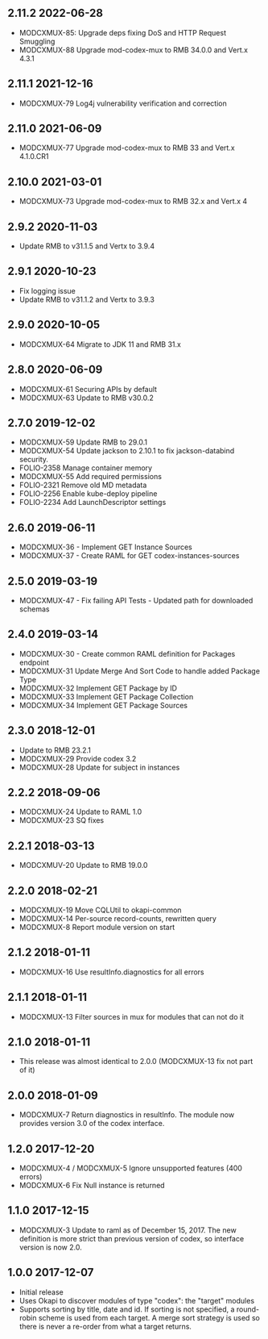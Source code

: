 ## 2.11.2 2022-06-28
* MODCXMUX-85: Upgrade deps fixing DoS and HTTP Request Smuggling
* MODCXMUX-88 Upgrade mod-codex-mux to RMB 34.0.0 and Vert.x 4.3.1

## 2.11.1 2021-12-16
* MODCXMUX-79 Log4j vulnerability verification and correction

## 2.11.0 2021-06-09
* MODCXMUX-77 Upgrade mod-codex-mux to RMB 33 and Vert.x 4.1.0.CR1

## 2.10.0 2021-03-01
 * MODCXMUX-73 Upgrade mod-codex-mux to RMB 32.x and Vert.x 4

## 2.9.2 2020-11-03
 * Update RMB to v31.1.5 and Vertx to 3.9.4

## 2.9.1 2020-10-23
 * Fix logging issue
 * Update RMB to v31.1.2 and Vertx to 3.9.3

## 2.9.0 2020-10-05
 * MODCXMUX-64 Migrate to JDK 11 and RMB 31.x

## 2.8.0 2020-06-09
 * MODCXMUX-61 Securing APIs by default
 * MODCXMUX-63 Update to RMB v30.0.2

## 2.7.0 2019-12-02
 * MODCXMUX-59 Update RMB to 29.0.1
 * MODCXMUX-54 Update jackson to 2.10.1 to fix jackson-databind security.
 * FOLIO-2358  Manage container memory
 * MODCXMUX-55 Add required permissions
 * FOLIO-2321  Remove old MD metadata
 * FOLIO-2256  Enable kube-deploy pipeline
 * FOLIO-2234  Add LaunchDescriptor settings

## 2.6.0 2019-06-11
 * MODCXMUX-36 - Implement GET Instance Sources
 * MODCXMUX-37 - Create RAML for GET codex-instances-sources

## 2.5.0 2019-03-19
 * MODCXMUX-47 - Fix failing API Tests - Updated path for downloaded schemas

## 2.4.0 2019-03-14
 * MODCXMUX-30 - Create common RAML definition for Packages endpoint
 * MODCXMUX-31 Update Merge And Sort Code to handle added Package Type
 * MODCXMUX-32 Implement GET Package by ID
 * MODCXMUX-33 Implement GET Package Collection
 * MODCXMUX-34 Implement GET Package Sources

## 2.3.0 2018-12-01
 * Update to RMB 23.2.1
 * MODCXMUX-29 Provide codex 3.2
 * MODCXMUX-28 Update for subject in instances

## 2.2.2 2018-09-06
 * MODCXMUX-24 Update to RAML 1.0
 * MODCXMUX-23 SQ fixes

## 2.2.1 2018-03-13

 * MODCXMUV-20 Update to RMB 19.0.0

## 2.2.0 2018-02-21

 * MODCXMUX-19 Move CQLUtil to okapi-common
 * MODCXMUX-14 Per-source record-counts, rewritten query
 * MODCXMUX-8 Report module version on start

## 2.1.2 2018-01-11

 * MODCXMUX-16 Use resultInfo.diagnostics for all errors

## 2.1.1 2018-01-11

 * MODCXMUX-13 Filter sources in mux for modules that can not do it

## 2.1.0 2018-01-11

 * This release was almost identical to 2.0.0 (MODCXMUX-13 fix not part of it)

## 2.0.0 2018-01-09

 * MODCXMUX-7 Return diagnostics in resultInfo. The module
   now provides version 3.0 of the codex interface.

## 1.2.0 2017-12-20

 * MODCXMUX-4 / MODCXMUX-5 Ignore unsupported features (400 errors)
 * MODCXMUX-6 Fix Null instance is returned

## 1.1.0 2017-12-15

 * MODCXMUX-3 Update to raml as of December 15, 2017. The new definition is
   more strict than previous version of codex, so interface version
   is now 2.0.

## 1.0.0 2017-12-07

 * Initial release
 * Uses Okapi to discover modules of type "codex": the "target" modules
 * Supports sorting by title, date and id. If sorting is not specified,
   a round-robin scheme is used from each target. A merge sort strategy
   is used so there is never a re-order from what a target returns.
